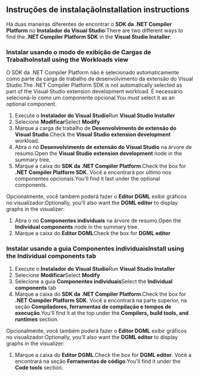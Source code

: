 ## <a name="installation-instructions"></a><span data-ttu-id="5d3c6-101">Instruções de instalação</span><span class="sxs-lookup"><span data-stu-id="5d3c6-101">Installation instructions</span></span> 

<span data-ttu-id="5d3c6-102">Há duas maneiras diferentes de encontrar o **SDK da .NET Compiler Platform** no **Instalador do Visual Studio**:</span><span class="sxs-lookup"><span data-stu-id="5d3c6-102">There are two different ways to find the **.NET Compiler Platform SDK** in the **Visual Studio Installer**:</span></span>

### <a name="install-using-the-workloads-view"></a><span data-ttu-id="5d3c6-103">Instalar usando o modo de exibição de Cargas de Trabalho</span><span class="sxs-lookup"><span data-stu-id="5d3c6-103">Install using the Workloads view</span></span>

<span data-ttu-id="5d3c6-104">O SDK da .NET Compiler Platform não é selecionado automaticamente como parte da carga de trabalho de desenvolvimento da extensão do Visual Studio.</span><span class="sxs-lookup"><span data-stu-id="5d3c6-104">The .NET Compiler Platform SDK is not automatically selected as part of the Visual Studio extension development workload.</span></span> <span data-ttu-id="5d3c6-105">É necessário selecioná-lo como um componente opcional.</span><span class="sxs-lookup"><span data-stu-id="5d3c6-105">You must select it as an optional component.</span></span>

1. <span data-ttu-id="5d3c6-106">Execute o **Instalador do Visual Studio**</span><span class="sxs-lookup"><span data-stu-id="5d3c6-106">Run **Visual Studio Installer**</span></span> 
1. <span data-ttu-id="5d3c6-107">Selecione **Modificar**</span><span class="sxs-lookup"><span data-stu-id="5d3c6-107">Select **Modify**</span></span> 
1. <span data-ttu-id="5d3c6-108">Marque a carga de trabalho de **Desenvolvimento de extensão do Visual Studio**.</span><span class="sxs-lookup"><span data-stu-id="5d3c6-108">Check the **Visual Studio extension development** workload.</span></span>
1. <span data-ttu-id="5d3c6-109">Abra o nó **Desenvolvimento de extensão do Visual Studio** na árvore de resumo.</span><span class="sxs-lookup"><span data-stu-id="5d3c6-109">Open the **Visual Studio extension development** node in the summary tree.</span></span>
1. <span data-ttu-id="5d3c6-110">Marque a caixa do **SDK da .NET Compiler Platform**.</span><span class="sxs-lookup"><span data-stu-id="5d3c6-110">Check the box for **.NET Compiler Platform SDK**.</span></span> <span data-ttu-id="5d3c6-111">Você a encontrará por último nos componentes opcionais.</span><span class="sxs-lookup"><span data-stu-id="5d3c6-111">You'll find it last under the optional components.</span></span>

<span data-ttu-id="5d3c6-112">Opcionalmente, você também poderá fazer o **Editor DGML** exibir gráficos no visualizador:</span><span class="sxs-lookup"><span data-stu-id="5d3c6-112">Optionally, you'll also want the **DGML editor** to display graphs in the visualizer:</span></span>

1. <span data-ttu-id="5d3c6-113">Abra o nó **Componentes individuais** na árvore de resumo.</span><span class="sxs-lookup"><span data-stu-id="5d3c6-113">Open the **Individual components** node in the summary tree.</span></span>
1. <span data-ttu-id="5d3c6-114">Marque a caixa do **Editor DGML**</span><span class="sxs-lookup"><span data-stu-id="5d3c6-114">Check the box for **DGML editor**</span></span>

### <a name="install-using-the-individual-components-tab"></a><span data-ttu-id="5d3c6-115">Instalar usando a guia Componentes individuais</span><span class="sxs-lookup"><span data-stu-id="5d3c6-115">Install using the Individual components tab</span></span>

1. <span data-ttu-id="5d3c6-116">Execute o **Instalador do Visual Studio**</span><span class="sxs-lookup"><span data-stu-id="5d3c6-116">Run **Visual Studio Installer**</span></span> 
1. <span data-ttu-id="5d3c6-117">Selecione **Modificar**</span><span class="sxs-lookup"><span data-stu-id="5d3c6-117">Select **Modify**</span></span> 
1. <span data-ttu-id="5d3c6-118">Selecione a guia **Componentes individuais**</span><span class="sxs-lookup"><span data-stu-id="5d3c6-118">Select the **Individual components** tab</span></span> 
1. <span data-ttu-id="5d3c6-119">Marque a caixa do **SDK da .NET Compiler Platform**.</span><span class="sxs-lookup"><span data-stu-id="5d3c6-119">Check the box for **.NET Compiler Platform SDK**.</span></span> <span data-ttu-id="5d3c6-120">Você a encontrará na parte superior, na seção **Compiladores, ferramentas de compilação e tempos de execução**.</span><span class="sxs-lookup"><span data-stu-id="5d3c6-120">You'll find it at the top under the **Compilers, build tools, and runtimes** section.</span></span>

<span data-ttu-id="5d3c6-121">Opcionalmente, você também poderá fazer o **Editor DGML** exibir gráficos no visualizador:</span><span class="sxs-lookup"><span data-stu-id="5d3c6-121">Optionally, you'll also want the **DGML editor** to display graphs in the visualizer:</span></span>

1. <span data-ttu-id="5d3c6-122">Marque a caixa do **Editor DGML**.</span><span class="sxs-lookup"><span data-stu-id="5d3c6-122">Check the box for **DGML editor**.</span></span> <span data-ttu-id="5d3c6-123">Você a encontrará na seção **Ferramentas de código**.</span><span class="sxs-lookup"><span data-stu-id="5d3c6-123">You'll find it under the **Code tools** section.</span></span>
